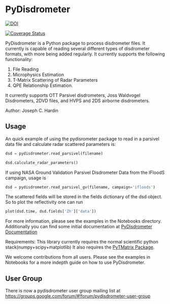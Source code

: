 # PyDisdrometer

[![DOI](https://zenodo.org/badge/DOI/10.5281/zenodo.9991.svg)](https://doi.org/10.5281/zenodo.9991)

[![Coverage Status](https://coveralls.io/repos/github/josephhardinee/PyDisdrometer/badge.svg?branch=master)](https://coveralls.io/github/josephhardinee/PyDisdrometer?branch=master)

PyDisdrometer is a Python package to process disdrometer files. It currently is capable of reading several different types of disdrometer formats, with more being added regularly. It currently supports the following functionality:
1) File Reading
2) Microphysics Estimation
3) T-Matrix Scattering of Radar Parameters
4) QPE Relationship Estimation.

It currently supports OTT Parsivel disdrometers, Joss Waldvogel Disdrometers, 2DVD files, and HVPS and 2DS airborne disdrometers.

Author: Joseph C. Hardin

## Usage

An quick example of using the pydisrometer package to read in a parsivel data file and calculate radar scattered parameters is: 

```python
dsd = pydisdrometer.read_parsivel(filename)

dsd.calculate_radar_parameters() 
```

If using NASA Ground Validation Parsivel Disdrometer Data from the IFloodS campaign, usage is 

```python
dsd = pydisdrometer.read_parsivel_gv(filename, campaign='ifloods')
```

The scattered fields will be stored in the fields dictionary of the dsd object. So to plot the reflectivity one can run

```python
plot(dsd.time, dsd.fields['Zh']['data'])
```

For more information, please see the examples in the Notebooks directory. Additionally you can find some initial documentation at [PyDisdrometer Documentation](http://josephhardinee.github.io/PyDisdrometer)

Requirements:
    This library currently requires the normal scientific python stack(numpy+scipy+matplotlib)
    It also requires the [PyTMatrix Package](https://github.com/jleinonen/pytmatrix). 

We welcome contributions from all users. Please see the examples in Notebooks for a more indepth guide on how to use PyDisdrometer.

## User Group
There is now a pydisdrometer user group mailing list at
https://groups.google.com/forum/#!forum/pydisdrometer-user-group



